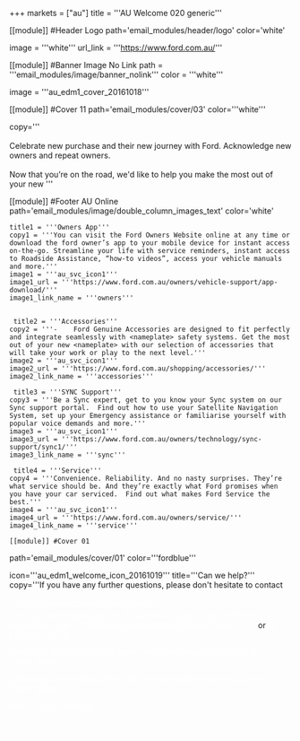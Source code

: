 +++
markets = ["au"]
title = '''AU Welcome 020 generic'''


[[module]] #Header Logo
path='email_modules/header/logo'
color='white'

  image = '''white'''
  url_link = '''https://www.ford.com.au/'''


[[module]] #Banner Image No Link
path = '''email_modules/image/banner_nolink'''
color = '''white'''

  image = '''au_edm1_cover_20161018'''
  
  [[module]] #Cover 11
path='email_modules/cover/03'
color='''white'''

  copy='''<br /><br />Celebrate new purchase and their new journey with Ford. Acknowledge new owners and repeat owners.<br /><br />Now that you’re on the road, we'd like to help you make the most out of your new <nameplate>'''
  
  [[module]] #Footer AU Online
path='email_modules/image/double_column_images_text'
color='white'
  
    title1 = '''Owners App'''
	copy1 = '''You can visit the Ford Owners Website online at any time or download the ford owner’s app to your mobile device for instant access on-the-go. Streamline your life with service reminders, instant access to Roadside Assistance, “how-to videos”, access your vehicle manuals and more.'''
	image1 = '''au_svc_icon1'''
	image1_url = '''https://www.ford.com.au/owners/vehicle-support/app-download/'''
	image1_link_name = '''owners'''
    
    
     title2 = '''Accessories'''
	copy2 = '''-	Ford Genuine Accessories are designed to fit perfectly and integrate seamlessly with <nameplate> safety systems. Get the most out of your new <nameplate> with our selection of accessories that will take your work or play to the next level.'''
	image2 = '''au_svc_icon1'''
	image2_url = '''https://www.ford.com.au/shopping/accessories/'''
	image2_link_name = '''accessories'''
    
     title3 = '''SYNC Support'''
	copy3 = '''Be a Sync expert, get to you know your Sync system on our Sync support portal.  Find out how to use your Satellite Navigation System, set up your Emergency assistance or familiarise yourself with popular voice demands and more.'''
	image3 = '''au_svc_icon1'''
	image3_url = '''https://www.ford.com.au/owners/technology/sync-support/sync1/'''
	image3_link_name = '''sync'''
    
     title4 = '''Service'''
	copy4 = '''Convenience. Reliability. And no nasty surprises. They’re what service should be. And they’re exactly what Ford promises when you have your car serviced.  Find out what makes Ford Service the best.'''
	image4 = '''au_svc_icon1'''
	image4_url = '''https://www.ford.com.au/owners/service/'''
	image4_link_name = '''service'''
    
    [[module]] #Cover 01
path='email_modules/cover/01'
color='''fordblue'''

  icon='''au_edm1_welcome_icon_20161019'''
  title='''Can we help?'''
  copy='''If you have any further questions, please don't hesitate to contact <br /><br /><span style="color:#FFFFFF"><%${user.CustomAttribute['Dealer_Name']}%> on <a href="tel:<%${user.CustomAttribute['Dealer_Phone']}%>" style="color:#FFFFFF; text-decoration:none"><%${user.CustomAttribute['Dealer_Phone']}%></a>   </span>or <a href="tel:133673" style="color:#FFFFFF; text-decoration:none"><span style="color:#FFFFFF">13 FORD (13 36 73)</span>'''


[[module]] #Footer AU Social
path='email_modules/footer/au/social'
color='white'

[[module]] #Footer Disclaimer
path='email_modules/footer/disclaimer'
color='white'

  text = '''DISCLAIMERS:	
        <br /> <br />'''